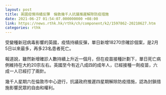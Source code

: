 ```yaml
---
layout: post
title: 英國疫情持續反彈　倫敦幾千人抗議推遲解除防疫措施
date: 2021-06-27 01:54:07.000000000 +08:00
link: https://news.rthk.hk/rthk/ch/component/k2/1597862-20210627.htm
categories: rthk
---
```


受變種新冠病毒影響的英國，疫情持續反彈，單日新增18270宗確診個案，是2月5日以來最多，再多23名患者死亡。

報道說，雖然新增確診人數持續上升近一個月，但在疫苗接種計劃下，單日死亡病例維持在大約20宗左右。英國至今有近八成四的成年人，已經接種一劑疫苗，六成一人已經打了兩針。

幾千人星期六在倫敦市中心遊行，抗議政府推遲四星期解除防疫措施，認為封鎖措施影響民眾的自由和權利。
